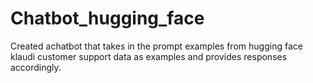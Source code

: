 # Chatbot_hugging_face
Created achatbot that takes in the prompt examples from hugging face  klaudi customer support data as examples and provides responses accordingly.
